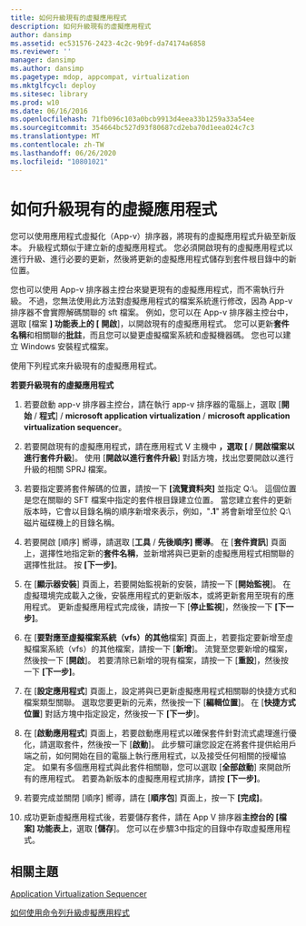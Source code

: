 ```yaml
---
title: 如何升級現有的虛擬應用程式
description: 如何升級現有的虛擬應用程式
author: dansimp
ms.assetid: ec531576-2423-4c2c-9b9f-da74174a6858
ms.reviewer: ''
manager: dansimp
ms.author: dansimp
ms.pagetype: mdop, appcompat, virtualization
ms.mktglfcycl: deploy
ms.sitesec: library
ms.prod: w10
ms.date: 06/16/2016
ms.openlocfilehash: 71fb096c103a0bcb9913d4eea33b1259a33a54ee
ms.sourcegitcommit: 354664bc527d93f80687cd2eba70d1eea024c7c3
ms.translationtype: MT
ms.contentlocale: zh-TW
ms.lasthandoff: 06/26/2020
ms.locfileid: "10801021"
---
```

# 如何升級現有的虛擬應用程式


您可以使用應用程式虛擬化（App-v）排序器，將現有的虛擬應用程式升級至新版本。 升級程式類似于建立新的虛擬應用程式。 您必須開啟現有的虛擬應用程式以進行升級、進行必要的更新，然後將更新的虛擬應用程式儲存到套件根目錄中的新位置。

您也可以使用 App-v 排序器主控台來變更現有的虛擬應用程式，而不需執行升級。 不過，您無法使用此方法對虛擬應用程式的檔案系統進行修改，因為 App-v 排序器不會實際解碼關聯的 sft 檔案。 例如，您可以在 App-v 排序器主控台中，選取 [檔案 **] 功能表上的 [** **開啟**]，以開啟現有的虛擬應用程式。 您可以更新**套件名稱**和相關聯的**批註**，而且您可以變更虛擬檔案系統和虛擬機器碼。 您也可以建立 Windows 安裝程式檔案。

使用下列程式來升級現有的虛擬應用程式。

**若要升級現有的虛擬應用程式**

1.  若要啟動 app-v 排序器主控台，請在執行 app-v 排序器的電腦上，選取 [**開始** / **程式**] / **microsoft application virtualization** / **microsoft application virtualization sequencer**。

2.  若要開啟現有的虛擬應用程式，請在應用程式 V 主機中 **，選取 [** / **開啟檔案以進行套件升級**]。 使用 [**開啟以進行套件升級**] 對話方塊，找出您要開啟以進行升級的相關 SPRJ 檔案。

3.  若要指定要將套件解碼的位置，請按一下 **[流覽資料夾]** 並指定 Q:\\。 這個位置是您在關聯的 SFT 檔案中指定的套件根目錄建立位置。 當您建立套件的更新版本時，它會以目錄名稱的順序新增來表示，例如，"**.1**" 將會新增至位於 Q:\\ 磁片磁碟機上的目錄名稱。

4.  若要開啟 [順序] 嚮導，請選取 [**工具** / **先後順序] 嚮導**。 在 [**套件資訊**] 頁面上，選擇性地指定新的**套件名稱**，並新增將與已更新的虛擬應用程式相關聯的選擇性批註。 按 **\[下一步\]**。

5.  在 [**顯示器安裝**] 頁面上，若要開始監視新的安裝，請按一下 [**開始監視**]。 在虛擬環境完成載入之後，安裝應用程式的更新版本，或將更新套用至現有的應用程式。 更新虛擬應用程式完成後，請按一下 [**停止監視**]，然後按一下 **[下一步]**。

6.  在 [**要對應至虛擬檔案系統（vfs）的其他**檔案] 頁面上，若要指定要新增至虛擬檔案系統（vfs）的其他檔案，請按一下 [**新增**]。 流覽至您要新增的檔案，然後按一下 [**開啟**]。 若要清除已新增的現有檔案，請按一下 [**重設**]，然後按一下 **[下一步]**。

7.  在 [**設定應用程式**] 頁面上，設定將與已更新虛擬應用程式相關聯的快捷方式和檔案類型關聯。 選取您要更新的元素，然後按一下 [**編輯位置**]。 在 [**快捷方式位置**] 對話方塊中指定設定，然後按一下 **[下一步**]。

8.  在 [**啟動應用程式**] 頁面上，若要啟動應用程式以確保套件針對流式處理進行優化，請選取套件，然後按一下 [**啟動**]。 此步驟可讓您設定在將套件提供給用戶端之前，如何開始在目的電腦上執行應用程式，以及接受任何相關的授權協定。 如果有多個應用程式與此套件相關聯，您可以選取 [**全部啟動**] 來開啟所有的應用程式。 若要為新版本的虛擬應用程式排序，請按 **[下一步]**。

9.  若要完成並關閉 [順序] 嚮導，請在 [**順序包**] 頁面上，按一下 **[完成]**。

10. 成功更新虛擬應用程式後，若要儲存套件，請在 App V 排序器**主控台的 [檔案] 功能表上**，選取 [**儲存**]。 您可以在步驟3中指定的目錄中存取虛擬應用程式。

## 相關主題


[Application Virtualization Sequencer](application-virtualization-sequencer.md)

[如何使用命令列升級虛擬應用程式](how-to-upgrade-a-virtual-application-by-using-the-command-line.md)

 

 





